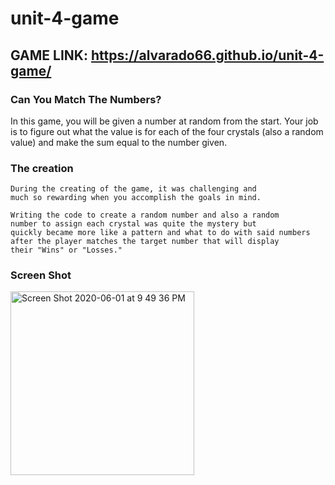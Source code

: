 # unit-4-game

## GAME LINK: https://alvarado66.github.io/unit-4-game/

### Can You Match The Numbers?
  In this game, you will be given a number at random from
  the start. Your job is to figure out what the value is 
  for each of the four crystals (also a random value) and 
  make the sum equal to the number given.
  
  ### The creation
  
    During the creating of the game, it was challenging and 
    much so rewarding when you accomplish the goals in mind.
    
    Writing the code to create a random number and also a random 
    number to assign each crystal was quite the mystery but 
    quickly became more like a pattern and what to do with said numbers
    after the player matches the target number that will display
    their "Wins" or "Losses."
### Screen Shot

<img width="294" alt="Screen Shot 2020-06-01 at 9 49 36 PM" src="https://user-images.githubusercontent.com/60458491/90945807-3aba4500-e3f5-11ea-9d93-e8e4f77c1da9.png">
